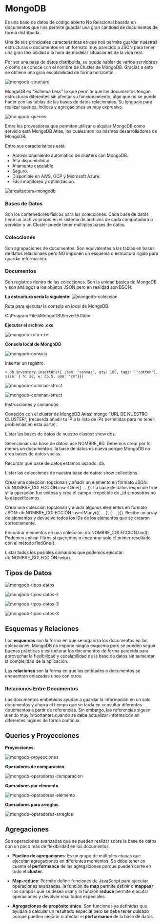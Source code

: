 # MongoDB

Es una base de datos de código abierto No Relacional basada en documentos que nos permite guardar una gran cantidad de documentos de forma distribuida.

Una de sus principales características es que nos permite guardar nuestras estructuras o documentos en un formato muy parecido a JSON para tener una gran flexibilidad a la hora de modelar situaciones de la vida real.

Por ser una base de datos distribuida, se puede hablar de varios servidores o como se conoce con el nombre de Cluster de MongoDB. Gracias a esto se obtiene una gran escalabilidad de forma horizontal.

![mongodb-structure](/pictures/mongodb-structure.PNG)

MongoDB es "Schema Less" lo que permite que los documentos tengan estructuras diferentes sin afectar su funcionamiento, algo que no se puede hacer con las tablas de las bases de datos relacionales. Su lenguaje para realizar queries, índices y agregaciones es muy expresivo.

![mongodb-queries](/pictures/mongodb-queries.PNG)

Entre los proveedores que permiten utilizar o alquilar MongoDB como servicio está MongoDB Atlas, los cuales son los mismos desarrolladores de MongoDB.

Entre sus características está:

* Aprovisionamiento automático de clusters con MongoDB.
* Alta disponibilidad.
* Altamente escalable.
* Seguro.
* Disponible en AWS, GCP y Microsoft Azure.
* Fácil monitoreo y optimización.

![arquitectura-mongodb](/pictures/arquitectura-mongodb.PNG)

### Bases de Datos
Son los contenedores físicos para las colecciones. Cada base de datos tiene un archivo propio en el sistema de archivos de cada computadora o servidor y un Cluster puede tener múltiples bases de datos.

### Colecciones
Son agrupaciones de documentos. Son equivalentes a las tablas en bases de datos relacionaes pero NO imponen un esquema o estructura rígida para guardar información.

### Documentos
Son registros dentro de las colecciones. Son la unidad básica de MongoDB y son análogos a los objetos JSON pero en realidad son BSON.

**La estructura sería la siguiente:**
![mongodb-coleccion](/pictures/mongodb-coleccion.PNG)

Ruta para ejecutar la consola en local de MongoDB.

C:\Program Files\MongoDB\Server\5.0\bin

**Ejecutar el archivo .exe**

![mongodb-ruta-exe](/pictures/mongodb-ruta-exe.PNG)

**Consola local de MongoDB**

![mongodb-consola](/pictures/mongodb-consola.PNG)

Insertar un registro.

    > db.inventory.insertOne({ item: "canvas", qty: 100, tags: ["cotton"], size: { h: 28, w: 35.5, uom: "cm"}})

![mongodb-comman-struct](/pictures/mongodb-comman-struct.jpg)


![mongodb-comman-struct](/pictures/mongodb-comman-struct-2.jpg)

Instrucciones y comandos:

Conexión con el cluster de MongoDB Atlas: mongo "URL DE NUESTRO CLUSTER", (recuerda añadir tu IP a la lista de IPs permitidas para no tener problemas en esta parte).

Listar las bases de datos de nuestro cluster: show dbs.

Seleccionar una base de datos: use NOMBRE_BD. Debemos crear por lo menos un documento si la base de datos es nueva porque MongoDB no crea bases de datos vacías.

Recordar qué base de datos estamos usando: db.

Listar las colecciones de nuestra base de datos: show collections.

Crear una colección (opcional) y añadir un elemento en formato JSON: db.NOMBRE_COLECCIÓN.insertOne({ ... }). La base de datos responde true si la operación fue exitosa y crea el campo irrepetible de _id si nosotros no lo especificamos.

Crear una colección (opcional) y añadir algunos elementos en formato JSON: db.NOMBRE_COLECCIÓN.insertMany([{ ... }, { ... }]). Recibe un array de elementos y devuelve todos los IDs de los elementos que se crearon correctamente.

Encontrar elementos en una colección: db.NOMBRE_COLECCIÓN.find() Podemos aplicar filtros si queremos o encontrar solo el primer resultado con el método findOne().

Listar todos los posibles comandos que podemos ejecutar: db.NOMBRE_COLECCIÓN.help().

## Tipos de Datos

![mongodb-tipos-datos](/pictures/mongodb-tipos-datos.PNG)

![mongodb-tipos-datos-2](/pictures/mongodb-tipos-datos-2.PNG)

![mongodb-tipos-datos-3](/pictures/mongodb-tipos-datos-3.PNG)

![mongodb-tipos-datos-3](/pictures/mongodb-tipos-datos-4.PNG)

## Esquemas y Relaciones

Los **esquemas** son la forma en que se organiza los documentos en las colecciones. MongoDB no impone ningún esquema pero se pueden seguir buenas prácticas y estructurar los documentos de forma parecida para aprovechar la flexibilidad y escalabilidad de la base de datos sin aumentar la complejidad de la aplicación.

Las **relaciones** son la forma en que las entidades o documentos se encuentran enlazadas unos con otros.

### Relaciones Entre Documentos

Los documentos embebidos ayudan a guardar la información en un solo documentos y ahorra el tiempo que se tarda en consultar diferentes doucmentos a partir de referencias. Sin embargo, las referencias siguen siendo muy importantes cuando se debe actualizar informaicón en diferentes lugares de forma continua.

## Queries y Proyecciones

**Proyecciones**.

![mongodb-proyecciones](/pictures/mongodb-proyecciones.PNG)

**Operadores de comparación**.

![mongodb-operadores-comparacion](/pictures/mongodb-operadores-comparacion.PNG)

**Operadores por elemento**.

![mongodb-operadores-elemento](/pictures/mongodb-operadores-elemento.PNG)

**Operadores para arreglos**.

![mongodb-operadores-arreglos](/pictures/mongodb-operadores-arreglos.PNG)

## Agregaciones

Son operaciones avanzadas que se pueden realizar sobre la base de datos con un poco más de flexibilidad en los documentos.

* **Pipeline de agregaciones**: Es un grupo de múltiples etapas que ejecutan agregaciones en diferentes momentos. Se debe tener en cuenta el **performance** de las agregaciones porque pueden corre en todo el **cluster**.

* **Map-reduce**: Permite definir funciones de JavaScript para ejecutar operaciones avanzadas. la función de **map** permite definir o **mappear** los campos que se desea usar y la función **reduce** permite ejecutar operaciones y devolver resultados especiales. 

* **Agregaciones de propósito único**. Son funciones ya definidas que ayudan a calcular un resultado especial pero se debe tener cuidado porque pueden mejorar o afectar el **performance** de la base de datos.

